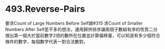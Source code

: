 # 493.Reverse-Pairs

要求Count of Large Numbers Before Self跟#315 求Count of Smaller Numbers After Self差不多的想法，運用歸併排序讓兩個子數組有序的性質二分搜出第一個大於當前數字2倍的數所在位置並計算偏移量，可以知道有多少個符合條件的數字，每個數字代表一對合法數對。
